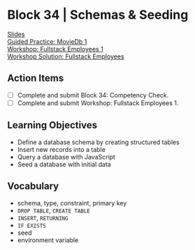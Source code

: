 # Block 34 | Schemas & Seeding

[Slides](https://docs.google.com/presentation/d/e/2PACX-1vQv07B6HqD8bIfqIq78YxQ4qh6lcs86ZbgJlMNwyGay_WXcf7SxIECP-UbAqrkscJQTIUXKRgprYGrq/pub?start=false&loop=false&delayms=3000)\
[Guided Practice: MovieDb 1](https://github.com/FullstackAcademy/moviedb)\
[Workshop: Fullstack Employees 1](https://github.com/FullstackAcademy/fullstack-employees)\
[Workshop Solution: Fullstack Employees](https://github.com/FullstackAcademy/fullstack-employees-solution)

## Action Items

- [ ] Complete and submit Block 34: Competency Check.
- [ ] Complete and submit Workshop: Fullstack Employees 1.

## Learning Objectives

- Define a database schema by creating structured tables
- Insert new records into a table
- Query a database with JavaScript
- Seed a database with initial data

## Vocabulary

- schema, type, constraint, primary key
- `DROP TABLE`, `CREATE TABLE`
- `INSERT`, `RETURNING`
- `IF EXISTS`
- seed
- environment variable
